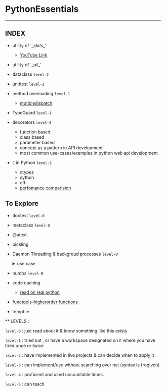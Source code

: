 # PythonEssentials

------
INDEX
------
- utility of '\__slots__'
  - [YouTube Link](https://www.youtube.com/watch?v=1UBr94hg0FE)
  
- utility of '\__all__'

- dataclass `level-2`

- unittest `level-2`

- method overloading `level-1`
  - [mutipledispatch](https://pypi.org/project/multipledispatch/)
 
- TyoeGuard `level-1`

- decorators `level-2`
  - function based
  - class based
  - parameter based
  - concept as a pattern in API development
  - most common use-cases/examples in python web api development
    
- `C` in Python `level-1`
  - ctypes
  - cython
  - cffi
  - [perfomance comparision](https://github.com/mattip/c_from_python)
 
## To Explore
- doctest `level-0`
- metaclass `level-0`
- @atexit
- pickling
- Daemon Threading & backgroud processes `level-0`
    <details>
    <summary>use case</summary>
      
    <br>
      
    **1.** I want to send an email once the api have done it's working & the api must return/close. So the email sending operation must not block the api & must run in backround . It may run either as a daemon thread OR a seperate process .
  
    **2.** In an api call , if the content/result exists it is returned else a backgroud processing to produce the content is started & api exists .
       In successive api calls , if the status of backgroud process is `Done` then content is fetched from cache/db based on process-id else api exists .
  </details>

- numba `level-0`
- code caching
    - [read on real python](https://realpython.com/lru-cache-python/)
- [functools-higherorder functions](https://docs.python.org/3/library/functools.html#module-functools)
- tempfile


**
LEVELS :

`level-0` : just read about it & know something like this exists

`level-1` : tried out , or have a workspace designated on it where you have tried once or twice

`level-2` : have implemented in live projects & can decide when to apply it .

`level-3` : can implement/use without searching over net (syntax is frogiven)

`level-4` : proficient and used uncountable times.

`level-5` : can teach
